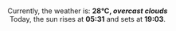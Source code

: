 <p  align="center"><br/>Currently, the weather is: <b> 28°C, <i>overcast clouds</i></b></br>Today, the sun rises at <b>05:31</b> and sets at <b>19:03</b>.</p>